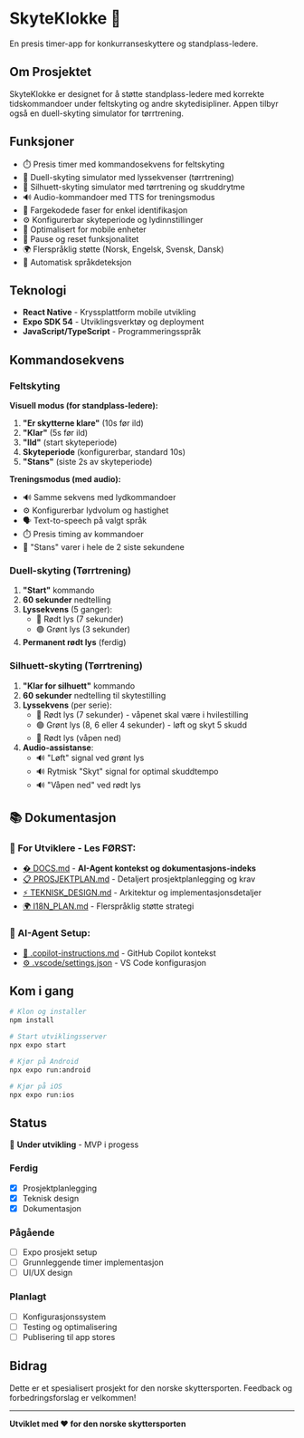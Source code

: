 # SkyteKlokke 🎯

En presis timer-app for konkurranseskyttere og standplass-ledere.

## Om Prosjektet

SkyteKlokke er designet for å støtte standplass-ledere med korrekte tidskommandoer under feltskyting og andre skytedisipliner. Appen tilbyr også en duell-skyting simulator for tørrtrening.

## Funksjoner

- ⏱️ Presis timer med kommandosekvens for feltskyting
- 🚦 Duell-skyting simulator med lyssekvenser (tørrtrening)
- 🎯 Silhuett-skyting simulator med tørrtrening og skuddrytme
- 🔊 Audio-kommandoer med TTS for treningsmodus
- 🎨 Fargekodede faser for enkel identifikasjon
- ⚙️ Konfigurerbar skyteperiode og lydinnstillinger
- 📱 Optimalisert for mobile enheter
- 🔄 Pause og reset funksjonalitet
- 🌍 Flerspråklig støtte (Norsk, Engelsk, Svensk, Dansk)
- 🔧 Automatisk språkdeteksjon

## Teknologi

- **React Native** - Kryssplattform mobile utvikling
- **Expo SDK 54** - Utviklingsverktøy og deployment
- **JavaScript/TypeScript** - Programmeringsspråk

## Kommandosekvens

### Feltskyting
**Visuell modus (for standplass-ledere):**
1. **"Er skytterne klare"** (10s før ild)
2. **"Klar"** (5s før ild)
3. **"Ild"** (start skyteperiode)
4. **Skyteperiode** (konfigurerbar, standard 10s)
5. **"Stans"** (siste 2s av skyteperiode)

**Treningsmodus (med audio):**
- 🔊 Samme sekvens med lydkommandoer
- ⚙️ Konfigurerbar lydvolum og hastighet
- 🗣️ Text-to-speech på valgt språk
- ⏱️ Presis timing av kommandoer
- 🛑 "Stans" varer i hele de 2 siste sekundene

### Duell-skyting (Tørrtrening)
1. **"Start"** kommando
2. **60 sekunder** nedtelling
3. **Lyssekvens** (5 ganger):
   - 🔴 Rødt lys (7 sekunder)
   - 🟢 Grønt lys (3 sekunder)
4. **Permanent rødt lys** (ferdig)

### Silhuett-skyting (Tørrtrening)
1. **"Klar for silhuett"** kommando
2. **60 sekunder** nedtelling til skytestilling
3. **Lyssekvens** (per serie):
   - 🔴 Rødt lys (7 sekunder) - våpenet skal være i hvilestilling
   - 🟢 Grønt lys (8, 6 eller 4 sekunder) - løft og skyt 5 skudd
   - 🔴 Rødt lys (våpen ned)
4. **Audio-assistanse**:
   - 🔊 "Løft" signal ved grønt lys
   - 🔊 Rytmisk "Skyt" signal for optimal skuddtempo
   - 🔊 "Våpen ned" ved rødt lys

## 📚 Dokumentasjon

### 🎯 For Utviklere - Les FØRST:
- [� DOCS.md](./DOCS.md) - **AI-Agent kontekst og dokumentasjons-indeks**
- [📋 PROSJEKTPLAN.md](./PROSJEKTPLAN.md) - Detaljert prosjektplanlegging og krav
- [⚡ TEKNISK_DESIGN.md](./TEKNISK_DESIGN.md) - Arkitektur og implementasjonsdetaljer
- [🌍 I18N_PLAN.md](./I18N_PLAN.md) - Flerspråklig støtte strategi

### 🤖 AI-Agent Setup:
- [🔧 .copilot-instructions.md](./.copilot-instructions.md) - GitHub Copilot kontekst
- [⚙️ .vscode/settings.json](./.vscode/settings.json) - VS Code konfigurasjon

## Kom i gang

```bash
# Klon og installer
npm install

# Start utviklingsserver
npx expo start

# Kjør på Android
npx expo run:android

# Kjør på iOS  
npx expo run:ios
```

## Status

🚧 **Under utvikling** - MVP i progess

### Ferdig
- [x] Prosjektplanlegging
- [x] Teknisk design
- [x] Dokumentasjon

### Pågående
- [ ] Expo prosjekt setup
- [ ] Grunnleggende timer implementasjon
- [ ] UI/UX design

### Planlagt
- [ ] Konfigurasjonssystem
- [ ] Testing og optimalisering
- [ ] Publisering til app stores

## Bidrag

Dette er et spesialisert prosjekt for den norske skyttersporten. Feedback og forbedringsforslag er velkommen!

---

**Utviklet med ❤️ for den norske skyttersporten**